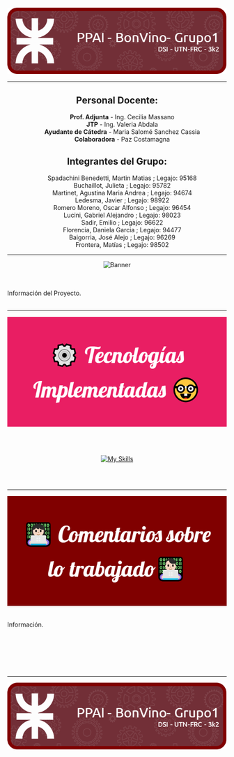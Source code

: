<section align="center">

![Header](./images/github-ppai-bonvino-header.png)
<hr>

<h2><b>Personal Docente: </b></h2>
<ul style="list-style-type: none;">
  <li><b>Prof. Adjunta</b> - Ing. Cecilia Massano</li>
  <li><b>JTP</b> - Ing. Valeria Abdala</li>
  <li><b>Ayudante de Cátedra</b> - Maria Salomé Sanchez Cassia</li>
  <li><b>Colaboradora</b> - Paz Costamagna</li>
</ul>

<h2><b>Integrantes del Grupo: </b></h2>
<ul style="list-style-type: none;">
  <li>Spadachini Benedetti, Martin Matias ; Legajo: 95168</li>
  <li>Buchaillot, Julieta ; Legajo: 95782</li>
  <li>Martinet, Agustina Maria Andrea ; Legajo: 94674</li>
  <li>Ledesma, Javier ; Legajo: 98922</li>
  <li>Romero Moreno, Oscar Alfonso ; Legajo: 96454</li>
  <li>Lucini, Gabriel Alejandro ; Legajo: 98023</li>
  <li>Sadir, Emilio ; Legajo: 96622</li>
  <li>Florencia, Daniela Garcia ; Legajo: 94477</li>
  <li>Baigorria, José Alejo ; Legajo: 96269</li>
  <li>Frontera, Matías ; Legajo: 98502</li>
</ul>

<hr>

</section>

<section align="justify">

<div align="center">
  
  ![Banner](./images/🍷 BonVino🍾.png)
  
</div>


<br></br>
Información del Proyecto.
<br></br>

<hr>
</section>

<section align="center">


![Stack](./images/⚙️_Tecnologías_Implementadas_🤓.png)

<br></br>


[![My Skills](https://skillicons.dev/icons?i=java,git&theme=light)](https://skillicons.dev)


<br></br>
</section>

<hr>

<section align="center">

![Comments](./images/👩🏻_💻_Comentarios_sobrelo_trabajado👨🏻_💻.png)
<br></br>

<div align="justify">

Información.

<br></br>

</div>
<br></br>

<hr>

![Header](./images/github-ppai-bonvino-header.png)


</section>
